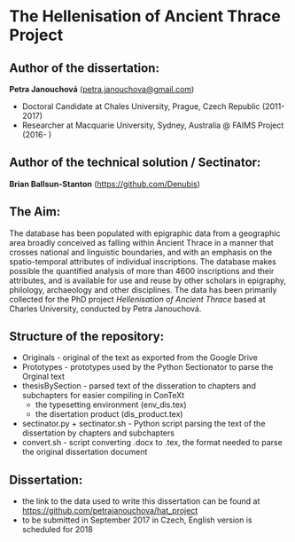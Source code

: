 # The Hellenisation of Ancient Thrace Project

## Author of the dissertation: 
**Petra Janouchová** (petra.janouchova@gmail.com)
* Doctoral Candidate at Chales University, Prague, Czech Republic (2011-2017)
* Researcher at Macquarie University, Sydney, Australia @ FAIMS Project (2016- )

## Author of the technical solution / Sectinator: 
**Brian Ballsun-Stanton** (https://github.com/Denubis)

## The Aim:
The database has been populated with epigraphic data from a geographic area broadly conceived as falling within Ancient Thrace in a manner that crosses national and linguistic boundaries, and with an emphasis on the spatio-temporal attributes of individual inscriptions. The database makes possible the quantified analysis of more than 4600 inscriptions and their attributes, and is available for use and reuse by other scholars in epigraphy, philology, archaeology and other disciplines.
The data has been primarily collected for the PhD project _Hellenisation of Ancient Thrace_ based at Charles University, conducted by Petra Janouchová.

## Structure of the repository:
* Originals - original of the text as exported from the Google Drive
* Prototypes - prototypes used by the Python Sectionator to parse the Orginal text
* thesisBySection - parsed text of the disseration to chapters and subchapters for easier compiling in ConTeXt
  * the typesetting environment (env_dis.tex)
  * the disertation product (dis_product.tex)
* sectinator.py + sectinator.sh - Python script parsing the text of the dissertation by chapters and subchapters
* convert.sh - script converting .docx to .tex, the format needed to parse the original dissertation document

## Dissertation:
* the link to the data used to write this dissertation can be found at https://github.com/petrajanouchova/hat_project
* to be submitted in September 2017 in Czech, English version is scheduled for 2018 
